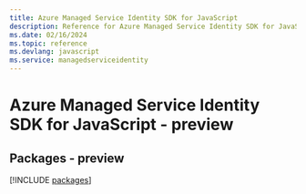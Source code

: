 ```yaml
---
title: Azure Managed Service Identity SDK for JavaScript
description: Reference for Azure Managed Service Identity SDK for JavaScript
ms.date: 02/16/2024
ms.topic: reference
ms.devlang: javascript
ms.service: managedserviceidentity
---
```

# Azure Managed Service Identity SDK for JavaScript - preview
## Packages - preview
[!INCLUDE [packages](managed-service-identity-index.md)]